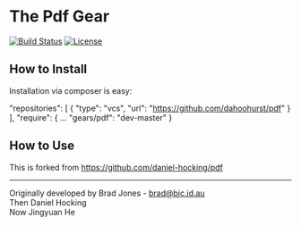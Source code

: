 The Pdf Gear
================================================================================
[![Build Status](https://travis-ci.com/hejingyuan199/pdf.svg)](https://travis-ci.com/hejingyuan199/pdf)
[![License](https://poser.pugx.org/gears/pdf/license.svg)]()

How to Install
--------------------------------------------------------------------------------
Installation via composer is easy:

  "repositories": [
      {
          "type": "vcs",
          "url": "https://github.com/dahoohurst/pdf"
      }
  ],
  "require": {
  ...
    "gears/pdf": "dev-master"
  }

How to Use
--------------------------------------------------------------------------------
This is forked from https://github.com/daniel-hocking/pdf

--------------------------------------------------------------------------------
Originally developed by Brad Jones - brad@bjc.id.au\
Then Daniel Hocking\
Now Jingyuan He